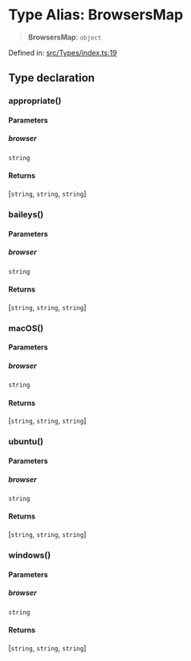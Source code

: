 # Type Alias: BrowsersMap

> **BrowsersMap**: `object`

Defined in: [src/Types/index.ts:19](https://github.com/Fokusdotid/bail/blob/a029a4f9908cd3806112e8438f5a31dda1376b84/src/Types/index.ts#L19)

## Type declaration

### appropriate()

#### Parameters

##### browser

`string`

#### Returns

\[`string`, `string`, `string`\]

### baileys()

#### Parameters

##### browser

`string`

#### Returns

\[`string`, `string`, `string`\]

### macOS()

#### Parameters

##### browser

`string`

#### Returns

\[`string`, `string`, `string`\]

### ubuntu()

#### Parameters

##### browser

`string`

#### Returns

\[`string`, `string`, `string`\]

### windows()

#### Parameters

##### browser

`string`

#### Returns

\[`string`, `string`, `string`\]
